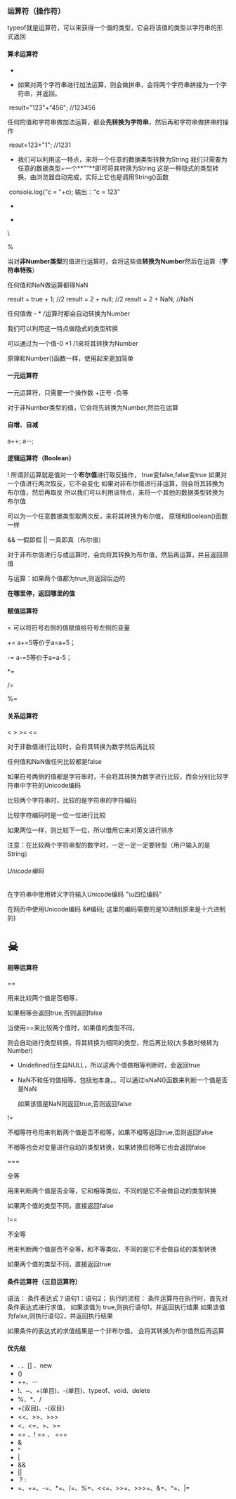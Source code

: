 ### 运算符（操作符）

typeof就是运算符，可以来获得一个值的类型，它会将该值的类型以字符串的形式返回

#### 算术运算符

+

- 如果对两个字符串进行加法运算，则会做拼串，会将两个字符串拼接为一个字符串，并返回。	

​	  result="123"+"456";	//123456

​	  任何的值和字符串做加法运算，都会**先转换为字符串**，然后再和字符串做拼串的操作

​	  resut=123+"1";	//1231

- 我们可以利用这一特点，来将一个任意的数据类型转换为String
  我们只需要为任意的数据类型+一个**"”**即可将其转换为String
  这是一种隐式的类型转换，由浏览器自动完成，实际上它也是调用String()函数

​	console.log("c = "+c);	           输出："c = 123"

-

*

\

%

当对**非Number类型**的值进行运算时，会将这些值**转换为Number**然后在运算（**字符串特殊**）

任何值和NaN做运算都得NaN

result = true + 1;	//2
result = 2 + null;	//2
result = 2 + NaN;	//NaN

任何值做  -  *  /运算时都会自动转换为Number

我们可以利用这一特点做隐式的类型转换

可以通过为一个值-0  *1  /1来将其转换为Number

原理和Number()函数一样，使用起来更加简单

#### 一元运算符

一元运算符，只需要一个操作数
+正号
-负等

对于非Number类型的值，它会将先转换为Number,然后在运算

#### 自增、自减

a++;		a--;

#### 逻辑运算符（Boolean）

!
所谓非运算就是值对一个**布尔值**进行取反操作，
true变false,false变true
如果对一个值进行两次取反，它不会变化
如果对非布尔值进行非运算，则会将其转换为布尔值，然后再取反
所以我们可以利用该特点，来将一个其他的数据类型转换为布尔值

可以为一个任意数据类型取两次反，来将其转换为布尔值，
原理和Boolean()函数一样

&& 一假即假	||  一真即真（布尔值）

​		对于非布尔值进行与或运算时，会向将其转换为布尔值，然后再运算，并且返回原值

与运算：如果两个值都为true,则返回后边的

**在哪里停，返回哪里的值**

#### 赋值运算符

=		可以将符号右侧的值赋值给符号左侧的变量

+=	a+=5等价于a=a+5；

-=	a-=5等价于a=a-5；

*=

/=

%=

#### 关系运算符

<  >  >=  <=

对于非数值进行比较时，会将其转换为数字然后再比较

任何值和NaN做任何比较都是false

如果符号两侧的值都是字符串时，不会将其转换为数字进行比较，而会分别比较字符串中字符的Unicode编码

比较两个字符串时，比较的是字符串的字符编码

比较字符编码时是一位一位进行比较

如果两位一样，则比较下一位，所以借用它来对英文进行排序

注意：在比较两个字符串型的数字时，一定一定一定要转型（用户输入的是String）

###### Unicode编码

在字符串中使用转义字符输入Unicode编码
"\u四位编码"

在网页中使用Unicode编码
&#编码;	这里的编码需要的是10进制(原来是十六进制的)

<h1 sty1e="font-size:200px;">&#9760;</h1>

#### 相等运算符

==		

用来比较两个值是否相等，

如果相等会返回true,否则返回false

当使用==来比较两个值时，如果值的类型不同，

则会自动进行类型转换，将其转换为相同的类型，然后再比较(大多数时候转为Number)

- Unidefined衍生自NULL，所以这两个值做相等判断时，会返回true

- NaN不和任何值相等，包括他本身。。可以通过isNaN()函数来判断一个值是否是NaN

  如果该值是NaN则返回true,否则返回false

!=

不相等符号用来判断两个值是否不相等，如果不相等返回true,否则返回false

不相等也会对变量进行自动的类型转换，如果转换后相等它也会返回false

===

全等

用来判断两个值是否全等，它和相等类似，不同的是它不会做自动的类型转换

如果两个值的类型不同，直接返回false

!==

不全等

用来判断两个值是否不全等，和不等类似，不同的是它不会做自动的类型转换

如果两个值的类型不同，直接返回true

#### 条件运算符（三目运算符）

语法：
条件表达式？语句1：语句2；
执行的流程：
条件运算符在执行时，首先对条件表达式进行求值，
如果该值为 true,则执行语句1，并返回执行结果
如果该值为false,则执行语句2，并返回执行结果

如果条件的表达式的求值结果是一个非布尔值，
会将其转换为布尔值然后再运算

#### 优先级

- . 、[] 、new
- ()
- ++、--
- !、~、+(单目)、-(单目)、typeof、void、delete
- %、*、/
- +(双目)、-(双目）
- <<、>>、>>>
- <、<=、>、>=
- == 、! == 、  ===
- &
- ^
- |
- &&
- ||
- ​     ?   :
- =、+=、-=、*=、/=、%=、<<=、>>=、>>>=、&=、^=、|=
